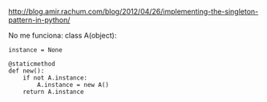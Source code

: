 http://blog.amir.rachum.com/blog/2012/04/26/implementing-the-singleton-pattern-in-python/

No me funciona:
class A(object):

    instance = None

    @staticmethod
    def new():
        if not A.instance:
            A.instance = new A()
        return A.instance
